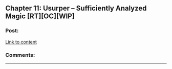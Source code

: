 ## Chapter 11: Usurper – Sufficiently Analyzed Magic [RT][OC][WIP]

### Post:

[Link to content]()

### Comments:

---


